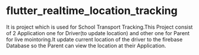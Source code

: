 # flutter_realtime_location_tracking
It is project which is used for School Transport Tracking.This Project consist of 2 Application one for Driver(to update location) and other one for Parent for live mointoring.It update current location of the driver to the firebase Database so the Parent can view the location at their Application.
